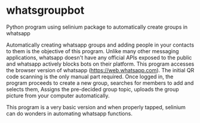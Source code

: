 # whatsgroupbot
Python program using selinium package to automatically create groups in whatsapp

Automatically creating whatsapp groups and adding people in your contacts to them is the objective of this program. Unlike many other messaging applications, whatsapp doesn't have any official APIs exposed to the public and whatsapp actively blocks bots on their platform. This program accesses the browser version of whatsapp (https://web.whatsapp.com). The initial QR code scanning is the only manual part required. Once logged in, the program proceeds to create a new group, searches for members to add and selects them, Assigns the pre-decided group topic, uploads the group picture from your computer automatically.

This program is a very basic version and when properly tapped, selinium can do wonders in automating whatsapp functions.
